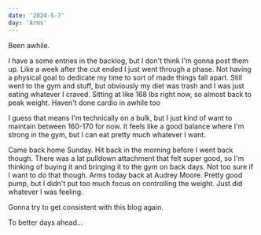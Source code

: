 ```yaml
---
date: '2024-5-7'
day: 'Arms'
---
```


Been awhile.

I have a some entries in the backlog, but I don't think I'm gonna post them up. Like a week after the cut ended I just went through a phase. Not having a physical goal to dedicate my time to sort of made things fall apart. Still went to the gym and stuff, but obviously my diet was trash and I was just eating whatever I craved. Sitting at like 168 lbs right now, so almost back to peak weight. Haven't done cardio in awhile too

I guess that means I'm technically on a bulk, but I just kind of want to maintain between 160-170 for now. It feels like a good balance where I'm strong in the gym, but I can eat pretty much whatever I want.

Came back home Sunday. Hit back in the morning before I went back though. There was a lat pulldown attachment that felt super good, so I'm thinking of buying it and bringing it to the gym on back days. Not too sure if I want to do that though. Arms today back at Audrey Moore. Pretty good pump, but I didn't put too much focus on controlling the weight. Just did whatever I was feeling.

Gonna try to get consistent with this blog again.

To better days ahead...